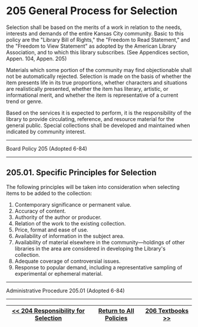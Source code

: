 ﻿# 205 General Process for Selection

Selection shall be based on the merits of a work in relation to the needs, interests and demands of the entire Kansas City community. Basic to this policy are the "Library Bill of Rights," the "Freedom to Read Statement," and the "Freedom to View Statement" as adopted by the American Library Association, and to which this library subscribes. (See Appendices section, Appen. 104, Appen. 205)

Materials which some portion of the community may find objectionable shall not be automatically rejected. Selection is made on the basis of whether the item presents life in its true proportions, whether characters and situations are realistically presented, whether the item has literary, artistic, or informational merit, and whether the item is representative of a current trend or genre.

Based on the services it is expected to perform, it is the responsibility of the library to provide circulating, reference, and resource material for the general public. Special collections shall be developed and maintained when indicated by community interest.

---

Board Policy 205 (Adopted 6-84)

---

## 205.01. Specific Principles for Selection

The following principles will be taken into consideration when selecting items to be added to the collection:

1. Contemporary significance or permanent value.
2. Accuracy of content.
3. Authority of the author or producer.
4. Relation of the work to the existing collection.
5. Price, format and ease of use.
6. Availability of information in the subject area.
7. Availability of material elsewhere in the community—holdings of other libraries in the area are considered in developing the Library's collection.
8. Adequate coverage of controversial issues.
9. Response to popular demand, including a representative sampling of experimental or ephemeral material.

---

Administrative Procedure 205.01 (Adopted 6-84)

---
[<< 204 Responsibility for Selection](/policies/200-collection-development/204.md) | [Return to All Policies](/policies/) | [206 Textbooks >>](/policies/200-collection-development/206.md)
--- | --- | ---
